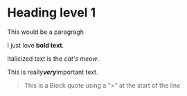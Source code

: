 # Heading level 1

This would be a paragragh

I just love **bold text**.

Italicized text is the *cat's meow*.

This is really***very***important text.

> This is a Block quote using a ">" at the start of the line
